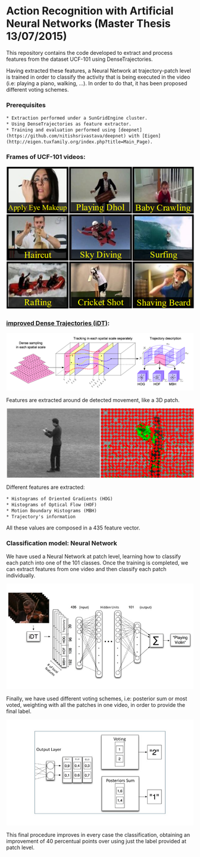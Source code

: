 # Action Recognition with Artificial Neural Networks (Master Thesis 13/07/2015)

This repository contains the code developed to extract and process features from the dataset UCF-101 using DenseTrajectories.  

Having extracted these features, a Neural Network at trajectory-patch level is trained in order to classify the activity that is being executed in the video (i.e: playing a piano, walking, ...). In order to do that, it has been proposed different voting schemes. 

### Prerequisites

	* Extraction performed under a SunGridEngine cluster.
	* Using DenseTrajectories as feature extractor.
	* Training and evaluation performed using [deepnet](https://github.com/nitishsrivastava/deepnet) with [Eigen](http://eigen.tuxfamily.org/index.php?title=Main_Page).

### Frames of UCF-101 videos:

![Frame examples from UCF-101 dataset](./img/UCF_example.png)

### [improved Dense Trajectories (iDT)](https://hal.inria.fr/inria-00583818/document):

![alt text](./img/IDT_PIPELINE.png)

Features are extracted around de detected movement, like a 3D patch.

![iDT example](./img/EjemploDT.png)

Different features are extracted:

	* Histograms of Oriented Gradients (HOG) 
	* Histograms of Optical Flow (HOF) 
	* Motion Boundary Histograms (MBH)
	* Trajectory's information

All these values are composed in a 435 feature vector.

### Classification model: Neural Network

We have used a Neural Network at patch level, learning how to classify each patch into one of the 101 classes. Once the training is completed, we can extract features from one video and then classify each patch individually. 

![Proposed architecture](./img/LDNN_IDT.jpg)

Finally, we have used different voting schemes, i.e: posterior sum or most voted, weighting with all the patches in one video, in order to provide the final label.

![Example of different voting schemes](./img/EsquemaVotacion.jpg)

This final procedure improves in every case the classification, obtaining an improvement of 40 percentual points over using just the label provided at patch level.






